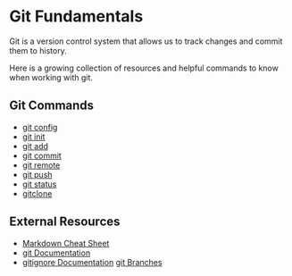 # Git Fundamentals

Git is a version control system that allows us to track changes and commit them to history.

Here is a growing collection of resources and helpful commands to know when working with git.

## Git Commands
- [git config](./commands/Config.md)
- [git init](./commands/init.md)
- [git add](./commands/Add.md)
- [git commit](./commands/Commit.md)
- [git remote](./commands/Remote.md)
- [git push](./commands/Push.md)
- [git status](./commands/Status.md)
- [gitclone](./commands/Clone.md)


## External Resources
- [Markdown Cheat Sheet](https://www.markdownguide.org/cheat-sheet/)
- [git Documentation](https://git-scm.com/docs/gitignore)
- [gitignore Documentation](https://git-scm.com/docs/gitignore)
[git Branches](https://git.scm.com/book/en/v2/Git-Branching-Branches-in-a-Nutshell)
